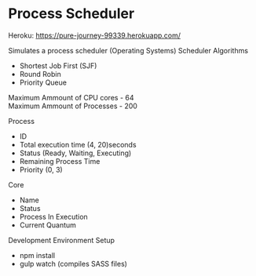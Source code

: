 # Process Scheduler

Heroku: https://pure-journey-99339.herokuapp.com/<br>

Simulates a process scheduler (Operating Systems)
Scheduler Algorithms
 - Shortest Job First (SJF)
 - Round Robin
 - Priority Queue

Maximum Ammount of CPU cores - 64<br>
Maximum Ammount of Processes - 200

Process
 - ID
 - Total execution time (4, 20)seconds
 - Status (Ready, Waiting, Executing)
 - Remaining Process Time
 - Priority (0, 3)

Core
 - Name
 - Status
 - Process In Execution
 - Current Quantum

Development Environment Setup
 - npm install
 - gulp watch (compiles SASS files)